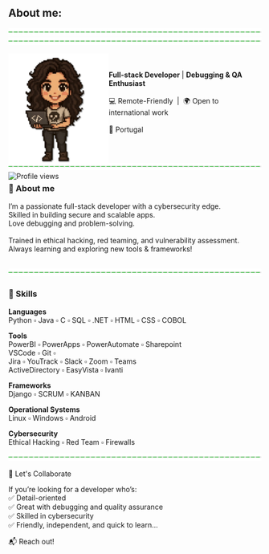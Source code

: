 ## About me:
<img src="https://github.com/RmGarden/RaquelMartins/blob/main/assests/line.png" alt="line" width="800" height="15"/>

<img src="https://github.com/RmGarden/RaquelMartins/blob/main/assests/line.png" alt="line" width="800" height="15"/>

 <p float="center">
  <img src="https://github.com/RmGarden/RaquelMartins/blob/main/assests/rm_agit1.png" alt="RmAvatar" width="200" align="left"/>
  <br><br><b>Full-stack Developer</b> | <b>Debugging & QA Enthusiast</b><br><br>
  💻 Remote-Friendly &nbsp;|&nbsp; 🌍 Open to international work<br><br>
  📍 Portugal &nbsp;&nbsp; 
  <img></img> 
 </p>

 <img src="https://github.com/RmGarden/RaquelMartins/blob/main/assests/line.png" alt="line" width="800" height="15"/>
 <img src="https://komarev.com/ghpvc/?username=RmGarden&label=VIEWS&color=brightgreen&style=plastic" alt="Profile views" align="left"/><br>
 <h3>🌿 About me</h3>
 <p>
 I’m a passionate full-stack developer with a cybersecurity edge.  <br>
 Skilled in building secure and scalable apps. <br> 
 Love debugging and problem-solving. <br><br> 
 Trained in ethical hacking, red teaming, and vulnerability assessment. <br>
 Always learning and exploring new tools & frameworks!<br>
 </p><br>
<img src="https://github.com/RmGarden/RaquelMartins/blob/main/assests/line.png" alt="line" width="800" height="15"/>

<h3>🌱 Skills</h3>
<p>
<b>Languages</b> <br>
 Python ▫ Java ▫ C ▫ SQL ▫ .NET ▫ HTML ▫ CSS ▫ COBOL<br>
 
<b>Tools</b><br>
PowerBI ▫ PowerApps ▫ PowerAutomate ▫ Sharepoint <br>
VSCode ▫ Git ▫ <br>
Jira ▫ YouTrack ▫ Slack ▫ Zoom ▫ Teams <br>
ActiveDirectory ▫ EasyVista ▫ Ivanti <br>

<b>Frameworks</b> <br>
Django ▫ SCRUM ▫ KANBAN <br>

<b>Operational Systems</b>  <br>
Linux ▫ Windows ▫ Android <br>

<b>Cybersecurity</b>  <br>
Ethical Hacking ▫ Red Team ▫ Firewalls  <br>
</p>
<img src="https://github.com/RmGarden/RaquelMartins/blob/main/assests/line.png" alt="line" width="800" height="15"/>

🤝 Let's Collaborate<br>

If you’re looking for a developer who’s:<br>
✅ Detail-oriented<br>
✅ Great with debugging and quality assurance<br>
✅ Skilled in cybersecurity<br>
✅ Friendly, independent, and quick to learn...<br>

📬 Reach out! <br>
 </p>
</div>
